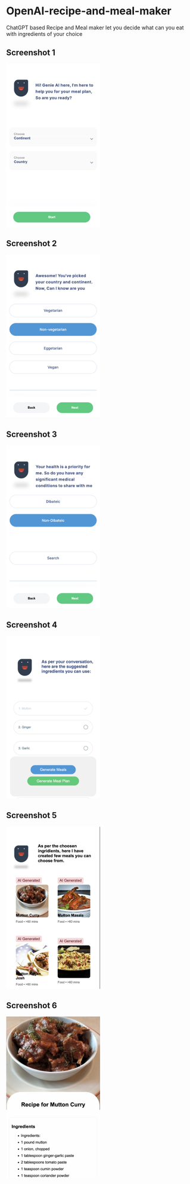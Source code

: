 # OpenAI-recipe-and-meal-maker
ChatGPT based Recipe and Meal maker let you decide what can you eat with ingredients of your choice

## Screenshot 1
<img src="https://github.com/nitinsxngh/OpenAI-recipe-and-meal-maker/blob/main/screenshot/1.png?raw=true" width="50%">

## Screenshot 2
<img src="https://github.com/nitinsxngh/OpenAI-recipe-and-meal-maker/blob/main/screenshot/2.png?raw=true" width="50%">

## Screenshot 3
<img src="https://github.com/nitinsxngh/OpenAI-recipe-and-meal-maker/blob/main/screenshot/3.png?raw=true" width="50%">

## Screenshot 4
<img src="https://github.com/nitinsxngh/OpenAI-recipe-and-meal-maker/blob/main/screenshot/ingridients.png?raw=true" width="50%">

## Screenshot 5
<img src="https://github.com/nitinsxngh/OpenAI-recipe-and-meal-maker/blob/main/screenshot/meal.png?raw=true" width="50%">

## Screenshot 6
<img src="https://github.com/nitinsxngh/OpenAI-recipe-and-meal-maker/blob/main/screenshot/recipe.png?raw=true" width="50%">
